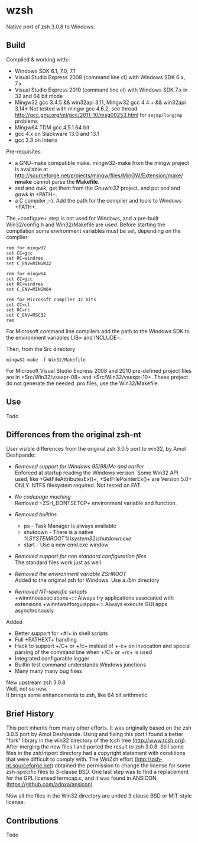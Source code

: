 wzsh
====

Native port of zsh 3.0.8 to Windows.


Build
-----

Compiled & working with::
  * Windows SDK 6.1, 7.0, 7.1
  * Visual Studio Express 2008 (command line cl) with Windows SDK 6.x, 7.x
  * Visual Studio Express 2010 (command line cl) with Windows SDK 7.x
      in 32 and 64 bit mode
  * Mingw32 gcc 3.4.5 && win32api 3.11, Mingw32 gcc 4.4.+ && win32api 3.14+
      Not tested with mingw gcc 4.6.2,
      see thread http://gcc.gnu.org/ml/gcc/2011-10/msg00253.html
      for `sejmp/longjmp` problems
  * Mingw64 TDM gcc 4.5.1 64 bit
  * gcc 4.x on Slackware 13.0 and 13.1
  * gcc 3.3 on Interix

Pre-requisites:
  * a GNU-make compatible make. mingw32-make from the mingw project is
      available at http://sourceforge.net/projects/mingw/files/MinGW/Extension/make/
      __nmake__ cannot parse the **Makefile**.
  * *sed* and *awk*, get them from the *Gnuwin32* project, and put *sed* and
      *gawk* in +PATH+.
  * a C compiler ;-). Add the path for the compiler and tools to Windows +PATH+.

The +configure+ step is not used for Windows, and a pre-built Win32/config.h
and Win32/Makefile are used. Before starting the compilation some environment
variables must be set, depending on the compiler:

    rem for mingw32
    set CC=gcc
    set RC=windres
    set C_ENV=MINGW32
  
    rem for mingw64
    set CC=gcc
    set RC=windres
    set C_ENV=MINGW64
  
    rem for Microsoft compiler 32 bits
    set CC=cl
    set RC=rc
    set C_ENV=MSC32
    rem

For Microsoft command line compilers add the path to the Windows SDK to the
environment variables LIB= and INCLUDE=.

Then, from the Src directory

    mingw32-make -f Win32/Makefile

For Microsoft Visual Studio Express 2008 and 2010 pre-defined project
files are in +Src/Win32/vsexpr-08+ and +Src/Win32/vsexpr-10+. These project do
not generate the needed .pro files, use the Win32/Makefile.


Use
---

Todo



Differences from the original zsh-nt
------------------------------------

User visible differences from the original zsh 3.0.5 port to win32, by Amol
Deshpande:

* _Removed support for Windows 95/98/Me and earlier_  
  Enforced at startup reading the Windows version. Some Win32 API used,
  like +GetFileAttributesEx()+, +SetFilePointerEx()+ are Version 5.0+ ONLY.
  NTFS filesystem required. Not tested on FAT.

* _No codepage muching_  
  Removed +ZSH_DONTSETCP+ environment variable and function.

* _Removed builtins_  
    * ps - Task Manager is always available
    * shutdown - There is a native *%SYSTEMROOT%\system32\shutdown.exe*
    * start - Use a new cmd.exe window

* _Removed support for non standard configuration files_  
  The standard files work just as well

* _Removed the environment variable *ZSHROOT*_  
  Added to the original zsh for Windows. Use a */bin* directory

* _Removed NT-specific setopts_  
    +winntnoassociations+:::
        Always try applications associated with extensions
    +winntwaitforguiapps+:::
        Always execute GUI apps asynchronously

Added  
  * Better support for +#!+ in shell scripts
  * Full +PATHEXT+ handling
  * Hack to support +/C+ or +/c+ instead of +-c+ on invocation and special
      parsing of the command line when +/C+ or +/c+ is used
  * Integrated configurable logger
  * Builtin test command understands Windows junctions
  * Many many many bug fixes

New upstream zsh 3.0.8  
  Well, not so new.  
  It brings some enhancements to zsh, like 64 bit arithmetic



Brief History
-------------

This port inherits from many other efforts. It was originally based on the
zsh 3.0.5 port by Amol Deshpande. Using and fixing this port I found a better
"fork" library in the win32 directory of the tcsh tree (http://www.tcsh.org).
After merging the new files I and ported the result to zsh 3.0.8. Still some
files in the zsh/ntport directory had a copyright statement with conditions
that were difficult to comply with. The WinZsh effort
(http://zsh-nt.sourceforge.net) obtained the permission to change the license
for some zsh-specific files to 3-clause BSD. One last step was to find a
replacement for the GPL licensed termcap.c, and it was found in ANSICON
(https://github.com/adoxa/ansicon).

Now all the files in the Win32 directory are unded 3 clause BSD or MIT-style
license.


Contributions
-------------

Todo

